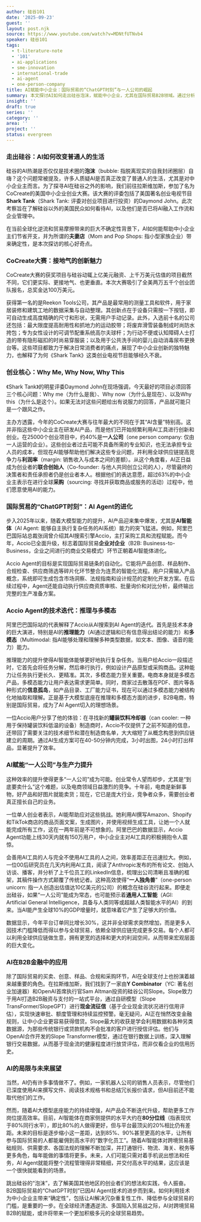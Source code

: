 ```yaml
---
author: 硅谷101
date: '2025-09-23'
guest: ''
layout: post.njk
source: https://www.youtube.com/watch?v=MDNtfUTNvb4
speaker: 硅谷101
tags:
  - t-literature-note
  - '101'
  - ai-applications
  - sme-innovation
  - international-trade
  - ai-agent
  - one-person-company
title: AI赋能中小企业：国际贸易的“ChatGPT时刻”与一人公司的崛起
summary: 本文探讨AI如何走出硅谷泡沫，赋能中小企业，尤其在国际贸易B2B领域。通过分析CoCreate大赛和阿里巴巴国际站的AI Agent“Accio”，揭示AI如何降低创业门槛，提升效率，并促成“一人公司”模式的兴起，为全球贸易带来新确定性。
insight: ''
draft: true
series: ''
category: ''
area: ''
project: ''
status: evergreen
---
```

### 走出硅谷：AI如何改变普通人的生活

硅谷的AI热潮是否仅仅是技术圈的**泡沫**（bubble: 指脱离现实的自我封闭圈层）自嗨？这个问题常被提及，许多人质疑AI是否真正改变了普通人的生活，尤其是对中小企业主而言。为了探寻AI在硅谷之外的影响，我们前往拉斯维加斯，参加了名为CoCreate的美国中小企业创业大赛。该大赛的评委包括了美国著名创业电视节目**Shark Tank**（Shark Tank: 评委对创业项目进行投资）的Daymond John。此次考察旨在了解硅谷以外的美国民众如何看待AI，以及他们是否已将AI融入工作流和企业管理中。

在当前全球化逆流和贸易摩擦带来的巨大不确定性背景下，AI如何能帮助中小企业主们节省开支，并为所谓的**夫妻店**（Mom and Pop Shops: 指小型家族企业）带来确定性，是本次探访的核心好奇点。

### CoCreate大赛：接地气的创新魅力

CoCreate大赛的获奖项目与硅谷动辄上亿美元融资、上千万美元估值的项目截然不同，它们更实际、更接地气、也更垂直。本次大赛吸引了全美两万五千个创业团队报名，总奖金达100万美元。

获得第一名的是Reekon Tools公司，其产品是最常用的测量工具和软件，用于家居装修和建筑工地的数据采集与自动整理。其创新点在于设备只需按一下按钮，即可自动生成高度精确的尺寸和形状，无需用户手动记录。此外，入选前十名的公司还包括：最大限度提高耐用性和抓地力的运动胶带；将废弃滑雪装备制成时尚防水挎包；专为女性设计的可调节配重系统高尔夫球杆；为行动不便或认知障碍人士打造的带有隐形磁扣的时尚易穿服装；以及用于公共洗手间的婴儿自动消毒尿布更换台等。这些项目都致力于解决日常消费者的痛点，展现了中小企业创新的独特魅力，也解释了为何《Shark Tank》这类创业电视节目能够经久不衰。

### 创业核心：Why Me, Why Now, Why This

《Shark Tank》的明星评委Daymond John在现场强调，今天最好的项目必须回答三个核心问题：Why me（为什么是我）、Why now（为什么是现在）、以及Why this（为什么是这个）。如果无法对这些问题给出有说服力的回答，产品就可能只是一个跟风之作。

主办方透露，今年的CoCreate大赛与往年最大的不同在于其“AI含量”特别高。这并非指这些中小企业主在研发AI产品，而是他们已开始频繁利用AI工具进行创新和创业。在25000个创业项目中，约40%是**一人公司**（one person company: 仅由一人运营的企业）。这些创业者过去可能不具备所需的专业知识，也无法承担专业人员的成本，但现在AI能够帮助他们解决这些专业问题，并利用全球供应链提高竞争力与**利润率**（margin: 销售收入与成本之间的差额）。从这个角度看，AI正日益成为创业者的**联合创始人**（Co-founder: 与他人共同创立公司的人），尽管最终的决策者和责任承担者仍是创业者本人。根据他们的表达意愿，超过63%的中小企业主表示在进行全球**采购**（sourcing: 寻找并获取商品或服务的活动）过程中，他们愿意使用AI的能力。

### 国际贸易的“ChatGPT时刻”：AI Agent的进化

步入2025年以来，随着大模型能力的提升，AI产品迎来集中爆发，尤其是**AI智能体**（AI Agent: 能够自主执行复杂任务的AI系统）能力的突飞猛进。例如，阿里巴巴国际站总裁张阔曾介绍其AI搜索引擎Accio，主打采购工具和流程赋能。而今年，Accio已全面升级，标志着国际贸易**企业对企业**（B2B: Business-to-Business，企业之间进行的商业交易模式）环节正朝着AI智能体进化。

Accio Agent的目标是实现国际贸易链条的自动化。它能将产品创意、样品制作、合规检查、供应商筛选等碎片化环节整合为连贯的智能化流程。用户只需输入产品概念，系统即可生成包含市场洞察、法规指南和设计规范的定制化开发方案。在后续过程中，Agent还能自动执行供应商资质审核、批量询价和对比分析，最终输出完整的生产准备方案。

### Accio Agent的技术迭代：推理与多模态

阿里巴巴国际站的代表解释了Accio从AI搜索到AI Agent的迭代。首先是技术本身的巨大演进，特别是AI的**推理能力**（AI通过逻辑和已有信息得出结论的能力）和**多模态**（Multimodal: 指AI能够处理和理解多种类型数据，如文本、图像、语音的能力）能力。

推理能力的提升使得AI智能体能够更好地执行复杂任务。当用户给Accio一段描述时，它首先会将任务分解，然后串行执行，例如设计产品原型或采购商品。这种能力让任务执行更长久、更精准。其次，多模态能力至关重要。电商本身就是多模态产品，多模态能力让用户表达需求更简单。同时，商家过去散落在PDF、图片等各种形式的**信息孤岛**，如产品目录、工厂能力证书，现在可以通过多模态能力被结构化地抽取和理解。正是基于大模型底座在推理和多模态方面的进步，B2B电商，特别是国际贸易，成为了AI Agent切入的理想场景。

一位Accio用户分享了他的体验：在寻找新的**罐装饮料冷却器**（can cooler: 一种用于保持罐装饮料低温的设备）制造商时，Accio不仅提供了之前不知道的信息，还带回了需要关注的技术细节和潜在制造商名单，大大缩短了从概念构思到供应链建立的周期。通过AI生成方案可在40-50分钟内完成，3小时出图，24小时打出样品，显著提升了效率。

### AI赋能“一人公司”与生产力提升

这种效率的提升使得更多“一人公司”成为可能。创业常令人望而却步，尤其是“到底要卖什么”这个难题，以及电商领域日益激烈的竞争。十年前，电商是新鲜事物，好产品和好图片就能卖货；现在，它已是庞大行业，竞争者众多，需要创业者真正擅长自己的业务。

一位单人创业者表示，AI能帮助应对这些挑战。她利用AI撰写Amazon、Shopify和TikTok商店的商品页面文案，生成图片，并使用视频生成工具，让她一个人就能完成所有工作，这在一两年前是不可想象的。阿里巴巴的数据显示，Accio Agent功能上线30天内就有150万用户，中小企业主对AI工具的积极拥抱令人震惊。

会善用AI工具的人与完全不使用AI工具的人之间，效率差距正在迅速拉大。例如，一位00后研究员在几天内利用AI工具，阅读了Anthropic发布的所有论文、创始人访谈、播客，并分析了上千位员工的LinkedIn信息，梳理出公司清晰且准确的框架，其稿件操作方式颠覆了传统记者。这种高效使得“**一人独角兽**”（one-person unicorn: 指一人创造出估值达10亿美元的公司）的概念在硅谷流行起来。即便走出硅谷，如果“一人公司”能成为常态，也可能预示着**通用人工智能**（AGI: Artificial General Intelligence，具备与人类同等或超越人类智能水平的AI）的到来。当AI能产生全球10%的GDP增量时，就意味着它产生了足够大的价值。

数据显示，今年平台订单同比增长30%，这并非全球需求突然增加，而是更多人因技术门槛降低而得以参与全球贸易，依赖全球供应链完成更多交易。每个人都可以利用全球供应链做生意，拥有更宽的选择和更大的利润空间，从而带来宏观层面的巨大变化。

### AI在B2B金融中的应用

除了国际贸易的买卖、创意、样品、合规和采购环节，AI在全球支付上也扮演着越来越重要的角色。在拉斯维加斯，我们找到了一家由**Y Combinator**（YC: 著名创业加速器）和OpenAI首席执行官Sam Altman投资的硅谷公司Slope。Slope致力于用AI打造B2B融资与支付的一站式平台，通过自研模型（Slope TransFormer/SlopeGPT）进行**现金流征信**（基于企业现金流状况进行信用评估），实现快速审批、额度管理和持续监控预警。毫无疑问，AI正在悄然改变金融规则，让中小企业更容易获得借贷。Slope最大的收获是学会利用数据和各种另类数据源，为那些传统银行或贷款机构不会批准的客户进行授信评估。他们与OpenAI合作开发的Slope Transformer模型，通过在银行数据上训练，深入理解银行交易数据，从而基于现金流的健康程度进行放贷评估，而非仅看企业的信用历史。

### AI的局限与未来展望

当然，AI仍有许多事情做不了。例如，一家机器人公司的销售人员表示，尽管他们已深度使用AI来撰写文件、阅读技术规格书和总结冗长报价请求，但AI目前还不能取代他们的工作。

然而，随着AI大模型底座能力的持续增强，AI产品会不断迭代升级，帮助更多工作岗位提高效率。目前，AI智能体在商家侧提供的水平大约在**80分位线**（指表现优于80%同行水平），即比80%的人做得更好，但与平台最顶尖的20%相比仍有差距。未来的目标是逐步缩小这一差距，达到85%、90%甚至更高的水平，让所有参与国际贸易的人都能雇佣到高水平的“数字化员工”。随着AI智能体对跨境贸易基础规则、供需要求、各国法规的理解不断加深，并打通银行、物流、海关、税务等更多角色，每年能做的事情将更多。未来，人们可能只需对着手机说出想法和任务，AI Agent就能将整个流程管理得非常精细，并交付高水平的结果，这应该是一个很快就能看到的场景。

跳出硅谷的“泡沫”，去了解美国其他地区的创业者们的想法和实践，令人振奋。B2B国际贸易的“ChatGPT时刻”已因AI Agent技术的进步而到来。如何利用技术为中小企业主带来“确定性”，包括让AI解决冗杂重复性工作、降低参与全球贸易的门槛，是重要的一步。在全球经济遭遇逆流、多国陷入贸易战之际，AI对跨境贸易B2B的赋能，或许将带来一个更加积极多元的全球贸易趋势。